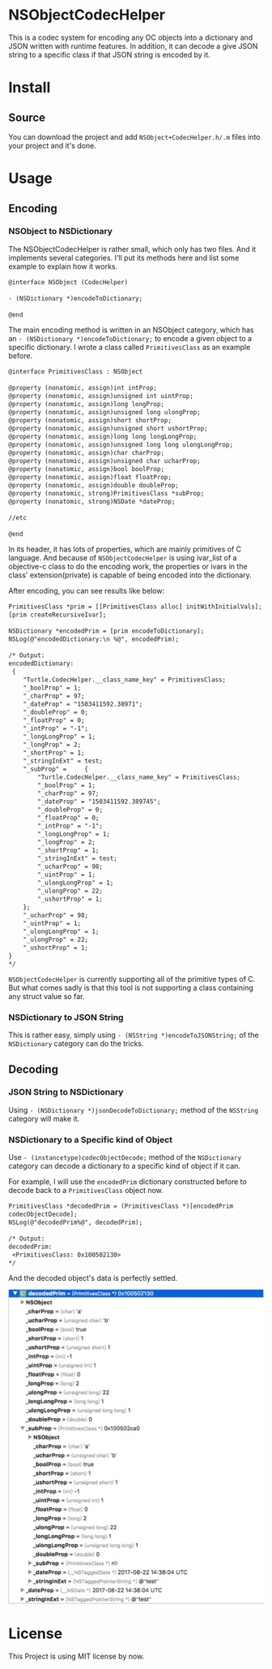 # NSObjectCodecHelper
This is a codec system for encoding any OC objects into a dictionary and JSON written with runtime features. In addition, it can decode a give JSON string to a specific class if that JSON string is encoded by it.

# Install
## Source
You can download the project and add `NSObject+CodecHelper.h/.m` files into your project and it's done.

# Usage
## Encoding
### NSObject to NSDictionary
The NSObjectCodecHelper is rather small, which only has two files. And it implements several categories. I'll put its methods here and list some example to explain how it works.  

```objc
@interface NSObject (CodecHelper)

- (NSDictionary *)encodeToDictionary;

@end
```

The main encoding method is written in an NSObject category, which has an `- (NSDictionary *)encodeToDictionary;` to encode a given object to a specific dictionary. I wrote a class called `PrimitivesClass` as an example before. 

```objc
@interface PrimitivesClass : NSObject

@property (nonatomic, assign)int intProp;
@property (nonatomic, assign)unsigned int uintProp;
@property (nonatomic, assign)long longProp;
@property (nonatomic, assign)unsigned long ulongProp;
@property (nonatomic, assign)short shortProp;
@property (nonatomic, assign)unsigned short ushortProp;
@property (nonatomic, assign)long long longLongProp;
@property (nonatomic, assign)unsigned long long ulongLongProp;
@property (nonatomic, assign)char charProp;
@property (nonatomic, assign)unsigned char ucharProp;
@property (nonatomic, assign)bool boolProp;
@property (nonatomic, assign)float floatProp;
@property (nonatomic, assign)double doubleProp;
@property (nonatomic, strong)PrimitivesClass *subProp;
@property (nonatomic, strong)NSDate *dateProp;

//etc

@end
```

In its header, it has lots of properties, which are mainly primitives of C language. And because of `NSObjectCodecHelper` is using ivar_list of a objective-c class to do the encoding work, the properties or ivars in the class' extension(private) is capable of being encoded into the dictionary.

After encoding, you can see results like below:

```objc
PrimitivesClass *prim = [[PrimitivesClass alloc] initWithInitialVals];
[prim createRecursiveIvar];
   
NSDictionary *encodedPrim = [prim encodeToDictionary];
NSLog(@"encodedDictionary:\n %@", encodedPrim);

/* Output:
encodedDictionary:
 {
    "Turtle.CodecHelper.__class_name_key" = PrimitivesClass;
    "_boolProp" = 1;
    "_charProp" = 97;
    "_dateProp" = "1503411592.38971";
    "_doubleProp" = 0;
    "_floatProp" = 0;
    "_intProp" = "-1";
    "_longLongProp" = 1;
    "_longProp" = 2;
    "_shortProp" = 1;
    "_stringInExt" = test;
    "_subProp" =     {
        "Turtle.CodecHelper.__class_name_key" = PrimitivesClass;
        "_boolProp" = 1;
        "_charProp" = 97;
        "_dateProp" = "1503411592.389745";
        "_doubleProp" = 0;
        "_floatProp" = 0;
        "_intProp" = "-1";
        "_longLongProp" = 1;
        "_longProp" = 2;
        "_shortProp" = 1;
        "_stringInExt" = test;
        "_ucharProp" = 98;
        "_uintProp" = 1;
        "_ulongLongProp" = 1;
        "_ulongProp" = 22;
        "_ushortProp" = 1;
    };
    "_ucharProp" = 98;
    "_uintProp" = 1;
    "_ulongLongProp" = 1;
    "_ulongProp" = 22;
    "_ushortProp" = 1;
}
*/
```

`NSObjectCodecHelper` is currently supporting all of the primitive types of C. But what comes sadly is that this tool is not supporting a class containing any struct value so far.

### NSDictionary to JSON String
This is rather easy, simply using `- (NSString *)encodeToJSONString;` of the `NSDictionary` category can do the tricks.  

## Decoding
### JSON String to NSDictionary
Using `- (NSDictionary *)jsonDecodeToDictionary;` method of the `NSString` category will make it.

### NSDictionary to a Specific kind of Object
Use `- (instancetype)codecObjectDecode;` method of the `NSDictionary` category can decode a dictionary to a specific kind of object if it can.  
  
For example, I will use the `encodedPrim` dictionary constructed before to decode back to a `PrimitivesClass` object now.  

```objc
PrimitivesClass *decodedPrim = (PrimitivesClass *)[encodedPrim codecObjectDecode];
NSLog(@"decodedPrim%@", decodedPrim);

/* Output:
decodedPrim:
 <PrimitivesClass: 0x100502130>
*/
```
And the decoded object's data is perfectly settled.

![Decoded Object Image](./images/DecodedPrimImage.jpg)

# License
This Project is using MIT license by now.

